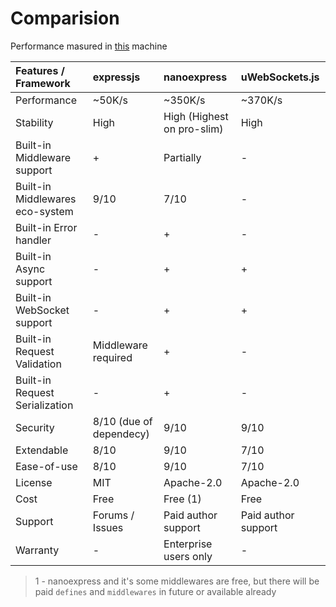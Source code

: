 # Comparision

Performance masured in [this](https://github.com/nanoexpress/nanoexpress-vps-bench#machine) machine

| Features / Framework  | expressjs | nanoexpress | uWebSockets.js |
| :--- | :--- | :--- | :--- |
| Performance | ~50K/s | ~350K/s | ~370K/s |
| Stability | High | High \(Highest on pro-slim\) | High |
| Built-in Middleware support | + | Partially | - |
| Built-in Middlewares eco-system | 9/10 | 7/10 | - |
| Built-in Error handler | - | + | - |
| Built-in Async support | - | + | + |
| Built-in WebSocket support | - | + | + |
| Built-in Request Validation | Middleware required | + | - |
| Built-in Request Serialization | - | + | - |
| Security | 8/10 \(due of dependecy\) | 9/10 | 9/10 |
| Extendable | 8/10 | 9/10 | 7/10 |
| Ease-of-use | 8/10 | 9/10 | 7/10 |
| License | MIT | Apache-2.0 | Apache-2.0 |
| Cost | Free | Free \(1\) | Free |
| Support | Forums / Issues | Paid author support  | Paid author support |
| Warranty | - | Enterprise users only | - |

> 1 - nanoexpress and it's some middlewares are free, but there will be paid `defines` and `middlewares` in future or available already

